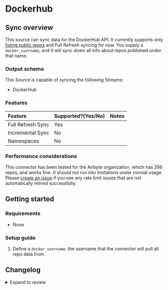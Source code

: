 # Dockerhub

## Sync overview

This source can sync data for the DockerHub API. It currently supports only [listing public repos](https://github.com/airbytehq/airbyte/issues/12773) and Full Refresh syncing for now. You supply a `docker_username`, and it will sync down all info about repos published under that name.

### Output schema

This Source is capable of syncing the following Streams:

- DockerHub

### Features

| Feature           | Supported?\(Yes/No\) | Notes |
| :---------------- | :------------------- | :---- |
| Full Refresh Sync | Yes                  |       |
| Incremental Sync  | No                   |       |
| Namespaces        | No                   |       |

### Performance considerations

This connector has been tested for the Airbyte organization, which has 266 repos, and works fine. It should not run into limitations under normal usage. Please [create an issue](https://github.com/airbytehq/airbyte/issues) if you see any rate limit issues that are not automatically retried successfully.

## Getting started

### Requirements

- None

### Setup guide

1. Define a `docker_username`: the username that the connector will pull all repo data from.

## Changelog

<details>
  <summary>Expand to review</summary>

| Version | Date       | Pull Request                                             | Subject                                                                         |
| :------ | :--------- | :------------------------------------------------------- | :------------------------------------------------------------------------------ |
| 0.2.11 | 2024-07-13 | [41908](https://github.com/airbytehq/airbyte/pull/41908) | Update dependencies |
| 0.2.10 | 2024-07-10 | [41515](https://github.com/airbytehq/airbyte/pull/41515) | Update dependencies |
| 0.2.9 | 2024-07-09 | [41079](https://github.com/airbytehq/airbyte/pull/41079) | Update dependencies |
| 0.2.8 | 2024-07-06 | [40830](https://github.com/airbytehq/airbyte/pull/40830) | Update dependencies |
| 0.2.7 | 2024-06-25 | [40261](https://github.com/airbytehq/airbyte/pull/40261) | Update dependencies |
| 0.2.6 | 2024-06-22 | [40021](https://github.com/airbytehq/airbyte/pull/40021) | Update dependencies |
| 0.2.5 | 2024-06-06 | [39295](https://github.com/airbytehq/airbyte/pull/39295) | [autopull] Upgrade base image to v1.2.2 |
| 0.2.4 | 2024-04-19 | [37151](https://github.com/airbytehq/airbyte/pull/37151) | Updating to 0.80.0 CDK |
| 0.2.3 | 2024-04-18 | [37151](https://github.com/airbytehq/airbyte/pull/37151) | Manage dependencies with Poetry. |
| 0.2.2 | 2024-04-15 | [37151](https://github.com/airbytehq/airbyte/pull/37151) | Base image migration: remove Dockerfile and use the python-connector-base image |
| 0.2.1 | 2024-04-12 | [37151](https://github.com/airbytehq/airbyte/pull/37151) | schema descriptions |
| 0.2.0 | 2023-08-24 | [29320](https://github.com/airbytehq/airbyte/pull/29320) | Migrate to Low Code |
| 0.1.1 | 2023-08-16 | [13007](https://github.com/airbytehq/airbyte/pull/13007) | Fix schema and tests |
| 0.1.0 | 2022-05-20 | [13007](https://github.com/airbytehq/airbyte/pull/13007) | New source |

</details>
